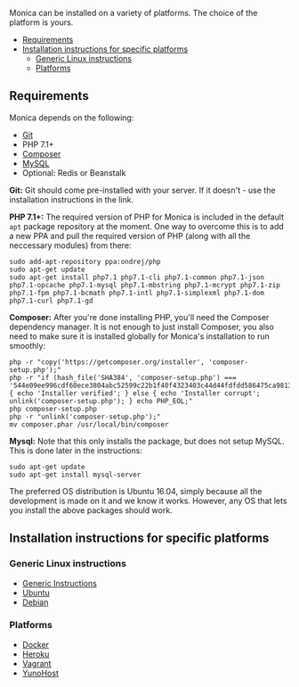 Monica can be installed on a variety of platforms. The choice of the platform is yours.

- [Requirements](#requirements)
- [Installation instructions for specific platforms](#installation-instructions-for-specific-platforms)
    - [Generic Linux instructions](#generic-linux-instructions)
    - [Platforms](#platforms)

<a id="markdown-requirements" name="requirements"></a>
## Requirements

Monica depends on the following:

* [Git](https://git-scm.com/book/en/v2/Getting-Started-Installing-Git)
* PHP 7.1+
* [Composer](https://getcomposer.org/)
* [MySQL](https://support.rackspace.com/how-to/installing-mysql-server-on-ubuntu/)
* Optional: Redis or Beanstalk

**Git:** Git should come pre-installed with your server. If it doesn't - use the installation instructions in the link.

**PHP 7.1+:** The required version of PHP for Monica is included in the default `apt` package repository at the moment. One way to overcome this is to add a new PPA and pull the required version of PHP (along with all the neccessary modules) from there:

    sudo add-apt-repository ppa:ondrej/php
    sudo apt-get update
    sudo apt-get install php7.1 php7.1-cli php7.1-common php7.1-json php7.1-opcache php7.1-mysql php7.1-mbstring php7.1-mcrypt php7.1-zip php7.1-fpm php7.1-bcmath php7.1-intl php7.1-simplexml php7.1-dom php7.1-curl php7.1-gd

**Composer:** After you're done installing PHP, you'll need the Composer dependency manager. It is not enough to just install Composer, you also need to make sure it is installed globally for Monica's installation to run smoothly:

    php -r "copy('https://getcomposer.org/installer', 'composer-setup.php');"
    php -r "if (hash_file('SHA384', 'composer-setup.php') === '544e09ee996cdf60ece3804abc52599c22b1f40f4323403c44d44fdfdd586475ca9813a858088ffbc1f233e9b180f061') { echo 'Installer verified'; } else { echo 'Installer corrupt'; unlink('composer-setup.php'); } echo PHP_EOL;"
    php composer-setup.php
    php -r "unlink('composer-setup.php');"
    mv composer.phar /usr/local/bin/composer

**Mysql:** Note that this only installs the package, but does not setup MySQL. This is done later in the instructions:

    sudo apt-get update
    sudo apt-get install mysql-server

The preferred OS distribution is Ubuntu 16.04, simply because all the development is made on it and we know it works. However, any OS that lets you install the above packages should work.

<a id="markdown-installation-instructions-for-specific-platforms" name="installation-instructions-for-specific-platforms"></a>
## Installation instructions for specific platforms

<a id="markdown-generic-linux-instructions" name="generic-linux-instructions"></a>
### Generic Linux instructions
* [Generic Instructions](/docs/installation/generic.md)
* [Ubuntu](/docs/installation/ubuntu.md)
* [Debian](/docs/installation/debian.md)

<a id="markdown-platforms" name="platforms"></a>
### Platforms

* [Docker](/docs/installation/docker.md)
* [Heroku](/docs/installation/heroku.md)
* [Vagrant](/docs/installation/vagrant.md)
* [YunoHost](https://github.com/YunoHost-Apps/monica_ynh)
